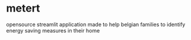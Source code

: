 # metert
opensource streamlit application made to help belgian families to identify energy saving measures in their home
